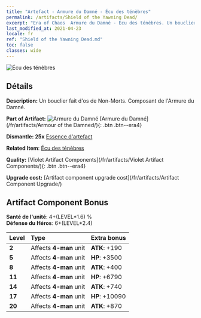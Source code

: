 ```yaml
---
title: "Artefact - Armure du Damné - Écu des ténèbres"
permalink: /artifacts/Shield of the Yawning Dead/
excerpt: "Era of Chaos  Armure du Damné - Écu des ténèbres. Un bouclier fait d'os de Non-Morts. Composant de l'Armure du Damné."
last_modified_at: 2021-04-23
locale: fr
ref: "Shield of the Yawning Dead.md"
toc: false
classes: wide
---
```


 ![Écu des ténèbres](/images/t/artifact_40302.png)



## Détails

 **Description:** Un bouclier fait d'os de Non-Morts. Composant de l'Armure du Damné.

 **Part of Artifact:** ![Armure du Damné](/images/t/icon_artifact_30.png) [Armure du Damné](/fr/artifacts/Armour of the Damned/){: .btn .btn--era4}

 **Dismantle: 25x** [Essence d'artefact](/ItemsFR/con_905/)

 **Related Item**: [Écu des ténèbres](/ItemsFR/art_122/)

 **Quality:** [Violet Artifact Components](/fr/artifacts/Violet Artifact Components/){: .btn .btn--era4}

 **Upgrade cost:** [Artifact component upgrade cost](/fr/artifacts/Artifact Component Upgrade/)

## Artifact Component Bonus

  **Santé de l'unité**: 4+(LEVEL\*1.6) %<br/>**Défense du Héros**: 6+(LEVEL\*2.4)

  |  Level  | Type |    Extra bonus  | 
  |:--------|:-----|:----------------| 
  | **2** | Affects **4-man** unit | **ATK**: +190 | 
  | **5** | Affects **4-man** unit | **HP**: +3500 | 
  | **8** | Affects **4-man** unit | **ATK**: +400 | 
  | **11** | Affects **4-man** unit | **HP**: +6790 | 
  | **14** | Affects **4-man** unit | **ATK**: +740 | 
  | **17** | Affects **4-man** unit | **HP**: +10090 | 
  | **20** | Affects **4-man** unit | **ATK**: +870 | 
